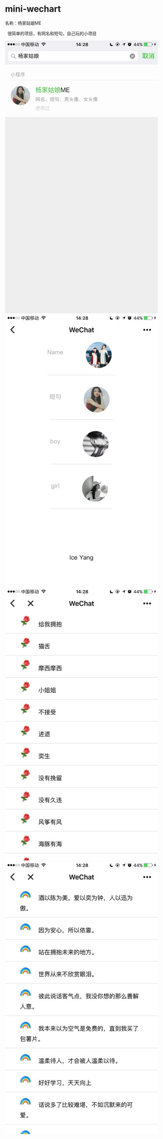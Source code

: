 # mini-wechart

名称：杨家姑娘ME

 
很简单的项目，有网名和短句，自己玩的小项目


<img src="show/1.png" />
<img src="show/2.png" />
<img src="show/3.png" />
<img src="show/4.png" />
